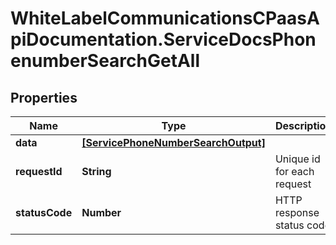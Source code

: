# WhiteLabelCommunicationsCPaasApiDocumentation.ServiceDocsPhonenumberSearchGetAll

## Properties

Name | Type | Description | Notes
------------ | ------------- | ------------- | -------------
**data** | [**[ServicePhoneNumberSearchOutput]**](ServicePhoneNumberSearchOutput.md) |  | [optional] 
**requestId** | **String** | Unique id for each request | [optional] 
**statusCode** | **Number** | HTTP response status code | [optional] 


